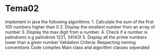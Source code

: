# Tema02
Implement in java the following algorithms:  1. Calculate the sum of the first 100 numbers higher than 0  2. Display the smallest number from an array of number  3. Display the max digit from a number.  4. Check if a number is palindrom( e.g palindrom 1221, 34143)  5. Display all the prime numbers lower than a given number    Validation Criteria:  Respecting naming conventions  Code compiles Main class and algorithm classes seperated

